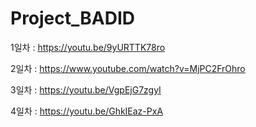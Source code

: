 # Project_BADID
1일차 : https://youtu.be/9yURTTK78ro

2일차 : https://www.youtube.com/watch?v=MjPC2FrOhro

3일차 : https://youtu.be/VgpEjG7zgyI

4일차 : https://youtu.be/GhkIEaz-PxA
